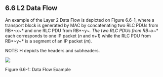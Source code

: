 ## 6.6 L2 Data Flow

An example of the Layer 2 Data Flow is depicted on Figure 6.6-1, where a
transport block is generated by MAC by concatenating two RLC PDUs from
RB*~x~* and one RLC PDU from RB*~y~*. The two RLC PDUs from RB*~x~* each
corresponds to one IP packet (*n* and *n+1*) while the RLC PDU from
RB*~y~* is a segment of an IP packet (*m*).

NOTE: H depicts the headers and subheaders.

![](media/image29.emf)

Figure 6.6-1: Data Flow Example